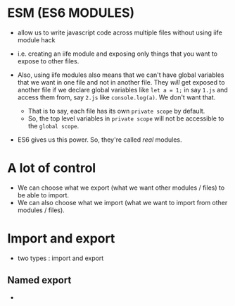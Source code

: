 # ESM (ES6 MODULES) 
- allow us to write javascript code across multiple files without using iife module hack
- i.e. creating an iife module and exposing only things that you want to expose to other files.

- Also, using iife modules also means that we can't have global variables that we want in one file and not in another file. They *will* get exposed to another file if we declare global variables like `let a = 1;` in say `1.js` and access them from, say `2.js` like `console.log(a)`. We don't want that. 
    - That is to say, each file has its own `private scope` by default.
    - So, the top level variables in `private scope` will not be accessible to the `global scope`.

- ES6 gives us this power. So, they're called *real* modules.

# A lot of control
- We can choose what we export (what we want other modules / files) to be able to import.
- We can also choose what we import (what we want to import from other modules / files).

# Import and export
- two types : import and export

## Named export
- 